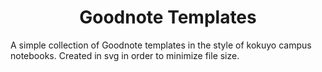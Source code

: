 <h1 align="center">Goodnote Templates</h3>

A simple collection of Goodnote templates in the style of kokuyo campus notebooks.
Created in svg in order to minimize file size.